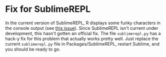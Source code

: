 # Fix for SublimeREPL

In the current version of SublimeREPL, R displays some funky characters in the console output (see [this issue](https://github.com/wuub/SublimeREPL/issues/322)). Since SublimeREPL isn't current under development, this hasn't gotten an official fix. The file `sublimerepl.py` has a hack-y fix for this problem that actually works pretty well. Just replace the current `sublimerepl.py` file in Packages/SublimeREPL, restart Sublime, and you should be ready to go.